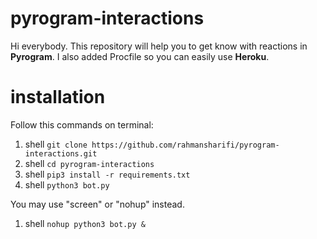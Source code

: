# pyrogram-interactions
Hi everybody. This repository will help you to get know with reactions in **Pyrogram**. I also added Procfile so you can easily use **Heroku**.
# installation
Follow this commands on terminal:

1.  shell ```git clone https://github.com/rahmansharifi/pyrogram-interactions.git```
2.  shell ```cd pyrogram-interactions```
3.  shell ```pip3 install -r requirements.txt```
4.  shell ```python3 bot.py```

You may use "screen" or "nohup" instead.

1.  shell ```nohup python3 bot.py &```
